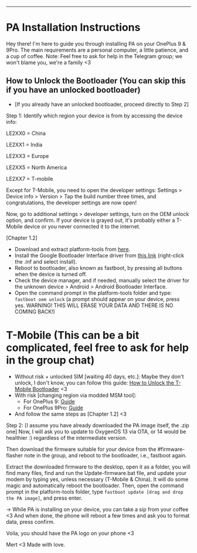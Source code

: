 
---

# PA Installation Instructions

Hey there!
I'm here to guide you through installing PA on your OnePlus 9 & 9Pro. The main requirements are a personal computer, a little patience, and a cup of coffee. 
Note: Feel free to ask for help in the Telegram group; we won't blame you, we're a family <3

## How to Unlock the Bootloader (You can skip this if you have an unlocked bootloader)

- [If you already have an unlocked bootloader, proceed directly to Step 2]

Step 1:
Identify which region your device is from by accessing the device info:

LE2XX0 = China

LE2XX1 = India

LE2XX3 = Europe

LE2XX5 = North America

LE2XX7 = T-mobile

Except for T-Mobile, you need to open the developer settings:
Settings > Device info > Version > Tap the build number three times, and congratulations, the developer settings are now open!

Now, go to additional settings > developer settings, turn on the OEM unlock option, and confirm. If your device is grayed out, it's probably either a T-Mobile device or you never connected it to the internet.

[Chapter 1.2]
- Download and extract platform-tools from [here](https://developer.android.com/tools/releases/platform-tools).
- Install the Google Bootloader Interface driver from [this link](https://developer.android.com/studio/run/win-usb) (right-click the .inf and select install).
- Reboot to bootloader, also known as fastboot, by pressing all buttons when the device is turned off.
- Check the device manager, and if needed, manually select the driver for the unknown device > Android > Android Bootloader Interface.
- Open the command prompt in the platform-tools folder and type: `fastboot oem unlock` (a prompt should appear on your device, press yes. WARNING! THIS WILL ERASE YOUR DATA AND THERE IS NO COMING BACK!)

# T-Mobile (This can be a bit complicated, feel free to ask for help in the group chat)
- Without risk + unlocked SIM [waiting 40 days, etc.]: Maybe they don't unlock, I don't know, you can follow this guide: [How to Unlock the T-Mobile Bootloader](https://xdaforums.com/t/how-to-unlock-the-t-mobile-bootloader.4256319/) <3
- With risk [changing region via modded MSM tool]: 
    - For OnePlus 9: [Guide](https://xdaforums.com/t/convert-t-mobile-oneplus-9-to-global-or-other-firmware.4277169/page-3#post-85143501)
    - For OnePlus 9Pro: [Guide](https://xdaforums.com/t/convert-your-t-mobile-le2127-to-eu-via-msm-no-unlock-bin-needed.4272837/)
- And follow the same steps as [Chapter 1.2] <3

Step 2:
[I assume you have already downloaded the PA image itself, the .zip one]
Now, I will ask you to update to OxygenOS 13 via OTA, or 14 would be healthier :) regardless of the intermediate version. 

Then download the firmware suitable for your device from the #firmware-flasher note in the group, and reboot to the bootloader, i.e., fastboot again. 

Extract the downloaded firmware to the desktop, open it as a folder, you will find many files, find and run the Update-firmware.bat file, and update your modem by typing yes, unless necessary (T-Mobile & China). It will do some magic and automatically reboot the bootloader. 
Then, open the command prompt in the platform-tools folder, type `fastboot update [drag and drop the PA image]`, and press enter.

-> While PA is installing on your device, you can take a sip from your coffee <3 
And when done, the phone will reboot a few times and ask you to format data, press confirm.

Voila, you should have the PA logo on your phone <3

Mert <3 Made with love.
